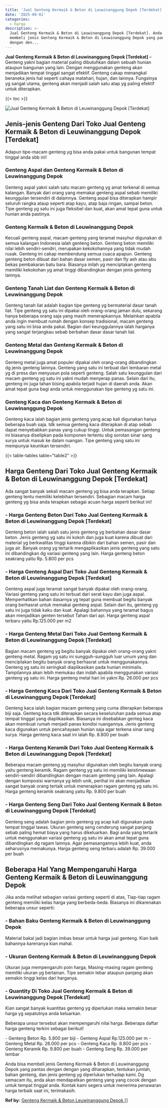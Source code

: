 ```yaml
---
title: 'Jual Genteng Kermaik & Beton di Leuwinanggung Depok [Terdekat]'
date: '2025-09-01'
categories:
  - harga
description: >-
  Jual Genteng Kermaik & Beton di Leuwinanggung Depok [Terdekat]. Anda bisa
  membeli jenis Genteng Kermaik & Beton di Leuwinanggung Depok yang pantas
  dengan den...
---
```


**Jual Genteng Kermaik & Beton di Leuwinanggung Depok \[Terdekat\]** – Genteng yakni bagian material paling dibutuhkan dalam sebuah hunian ataupun bangunan yang lain. Dengan menggunakan genteng akan menjadikan tempat tinggal sangat efektif. Genteng cakap menangkal beraneka jenis hal seperti cahaya matahari, hujan, dan lainnya. Fungsinya yg sangat utama, genteng akan menjadi salah satu atap yg paling efektif untuk diterapkan.

{{< toc >}}

![Jual Genteng Kermaik & Beton di Leuwinanggung Depok [Terdekat]](/images/genteng-minimalis-murah16.png)

## Jenis-jenis Genteng Dari Toko Jual Genteng Kermaik & Beton di Leuwinanggung Depok \[Terdekat\]

Adapun tipe-macam genteng yg bisa anda pakai untuk bangunan tempat tinggal anda sbb ini!

### Genteng Aspal dan Genteng Kermaik & Beton di Leuwinanggung Depok

Genteng aspal yakni salah satu macam genteng yg amat terkenal di semua kalangan. Banyak dari orang yang memakai genteng aspal sebab memiliki keunggulan tersendiri di dalamnya. Genteng aspal bisa diterapkan hampir seluruh rangka ataup seperti atap kayu, atap baja ringan, sampai beton. Tipe genteng yg satu ini juga fleksibel dan kuat, akan amat tepat guna untuk hunian anda pastinya.

### Genteng Kermaik & Beton di Leuwinanggung Depok

Kecuali genteng aspal, macam genteng yang teramat masyhur digunakan di semua kalangan Indonesia ialah genteng beton. Genteng beton memiliki nilai lebih sendiri-sendiri, merupakan kekokohannya yang tidak mudah rusak. Genteng ini cakap membendung semua cuaca apapun. Genteng genteng beton dibuat dari bahan dasar semen, pasir dan fly ash atau abu bekas pembakaran batu bara. Biasanya inilah yg menciptakan genteng memiliki kekokohan yg amat tinggi dibandingkan dengan jenis genteng lainnya.

### Genteng Tanah Liat dan Genteng Kermaik & Beton di Leuwinanggung Depok

Genteng tanah liat adalah bagian tipe genteng yg bermaterial dasar tanah liat. Tipe genteng yg satu ini dipakai oleh orang-orang jaman dulu, sekarang hanya beberapa orang saja yang masih menerapkannya. Melainkan apabila anda ingin membuat rumah dengan konsep tradisional, macam genteng yang satu ini bisa anda pakai. Bagian dari keunggulannya ialah harganya yang sangat terjangkau sebab berbahan dasar dasar tanah liat.

### Genteng Metal dan Genteng Kermaik & Beton di Leuwinanggung Depok

Genteng metal juga amat populer dipakai oleh orang-orang dibandingkan dg jenis genteng lainnya. Genteng yang satu ini terbuat dari lembaran metal yg di press dan menyusun pola seperti genteng. Salah satu keunggulan dari macam genteng yg satu ini yakni mudah menyerap panas. Selain dari itu, genteng ini juga tahan bising apabila terjadi hujan di daerah anda. Akan amat tepat guna bagi anda untuk menggunakan tipe genteng yg satu ini.

### Genteng Kaca dan Genteng Kermaik & Beton di Leuwinanggung Depok

Genteng kaca ialah bagian jenis genteng yang acap kali digunakan hanya beberapa buah saja. tdk semua genteng kaca diterapkan di atap sebab dapat menyebabkan panas yang cukup tinggi. Untuk pemasangan genteng ini biasanya diselipkan pada komponen tertentu sbg sorotan sinar sang surya untuk masuk ke dalam ruangan. Tipe genteng yang satu ini mempunyai keunikan tersendiri.

{{< table-tables table="table2" >}}

## Harga Genteng Dari Toko Jual Genteng Kermaik & Beton di Leuwinanggung Depok \[Terdekat\]

Ada sangat banyak sekali macam genteng yg bisa anda terapkan. Setiap genteng tentu memiliki kelebihan tersendiri. Sebagian macam harga genteng yg bisa anda terapkan sebagai acuan harga seperti berikut ini!

### \- Harga Genteng Beton Dari Toko Jual Genteng Kermaik & Beton di Leuwinanggung Depok \[Terdekat\]

Genteng beton ialah salah satu jenis genteng yg berbahan dasar dasar beton. Jenis genteng yg satu ini kokoh dan juga kuat karena dibuat dari material yg berkwalitas tinggi karena dibikin dari bahan semen, pasir dan juga air. Banyak orang yg tertarik mengaplikasikan jenis genteng yang satu ini dibandingkan dg variasi genteng yang lain. Harga genteng beton seakrang yaitu Rp. 5.800 per pcs

### \- Harga Genteng Aspal Dari Toko Jual Genteng Kermaik & Beton di Leuwinanggung Depok \[Terdekat\]

Genteng aspal juga teramat sangat banyak dipakai oleh orang-orang. Variasi genteng yang satu ini terbuat dari serat kayu dan juga aspal. Memperhatikan bahan dasarnya yg tepat guna membuat begitu banyak orang berhasrat untuk memakai genteng aspal. Selain dari itu, genteng yg satu ini juga tidak kaku dan kuat. Apalagi bahannya yang teramat bagus akan menjadikan genten tersebut Tahan dari api. Harga genteng aspal terbaru yaitu Rp.125.000 per m2

### \- Harga Genteng Metal Dari Toko Jual Genteng Kermaik & Beton di Leuwinanggung Depok \[Terdekat\]

Bagian macam genteng yg begitu banyak dipakai oleh orang-orang yakni genteng metal. Ragam yg satu ini sungguh-sungguh luar umum yang dan menciptakan begitu banyak orang berhasrat untuk menggunakannya. Genteng yg satu ini seringkali diaplikasikan pada hunian minimalis. Tampilannya akan lebih memukau dan indah apabila menggunakan variasi genteng yg satu ini. Harga genteng metal hari ini yakni Rp. 26.000 per pcs

### \- Harga Genteng Kaca Dari Toko Jual Genteng Kermaik & Beton di Leuwinanggung Depok \[Terdekat\]

Genteng kaca ialah bagian macam genteng yang cuma diterapkan beberapa biji saja. Genteng kaca tdk diterapkan secara keseluruhan pada semua atap tempat tinggal yang diaplikasikan. Biasanya ini disebabkan genteg kaca akan membuat rumah menjadi panas kondisi ruangannya. Jenis genteng kaca digunakan untuk pencahayaan hunian saja agar terkena sinar sang surya. Harga genteng kaca saat ini ialah Rp. 8.800 per buah

### \- Harga Genteng Keramik Dari Toko Jual Genteng Kermaik & Beton di Leuwinanggung Depok \[Terdekat\]

Beberapa macam genteng yg masyhur digunakan oleh begitu banyak orang yaitu genteng keramik. Ragam genteng yg satu ini memiliki keistimewaan sendiri-sendiri dibandingkan dengan macam genteng yang lain. Apalagi dengan komposisi warnanya yg lebih unik, perihal ini akan menjadikan sangat banyak orang tertaik untuk menerapkan ragam genteng yg satu ini. Harga genteng keramik seakrang yaitu Rp. 9.800 per buah

### \- Harga Genteng Seng Dari Toko Jual Genteng Kermaik & Beton di Leuwinanggung Depok \[Terdekat\]

Genteng seng adalah bagian jenis genteng yg acap kali digunakan pada tempat tinggal lawas. Ukuran genteng seng cenderung sangat panjang sebab paling hemat biaya yang harus dikeluarkan. Bagi anda yang tertarik untuk menggunakan variasi genteng yg satu ini akan amat tepat guna dibandingkan dg ragam lainnya. Agar pemasangannya lebih kuat, anda seharusnya memakunya. Harga genteng seng terbaru adalah Rp. 39.000 per buah

## Beberapa Hal Yang Mempengaruhi Harga Genteng Kermaik & Beton di Leuwinanggung Depok

Jika anda melihat sebagian variasi genteng seperti di atas, Tiap-tiap ragam genteng memiliki kelas harga yang berbeda-beda. Biasanya ini dikarenakan beberapa unsur seperti:

### \- Bahan Baku Genteng Kermaik & Beton di Leuwinanggung Depok

Material bakal jadi bagian imbas besar untuk harga jual genteng. Kian baik bahannya karenanya kian mahal.

### \- Ukuran Genteng Kermaik & Beton di Leuwinanggung Depok

Ukuran juga mempengaruhi poin harga, Masing-masing ragam genteng memiliki ukuran yg berlainan. Tipe semakin lebar ataupun panjang akan semakin tinggi kelas dari harganya.

### \- Quantity Di Toko Jual Genteng Kermaik & Beton di Leuwinanggung Depok \[Terdekat\]

Kian sangat banyak kuantitas genteng yg diperlukan maka semakin besar harga yg sepatutnya anda keluarkan.

Beberapa unsur tersebut akan mempengaruhi nilai harga. Beberapa daftar harga genteng terkini sebagai berikut!

\- Genteng Beton Rp. 5.800 per biji - Genteng Aspal Rp.125.000 per m - Genteng Metal Rp. 26.000 per pcs - Genteng Kaca Rp. 8.800 per pcs - Genteng Keramik Rp. 9.800 per buah - Genteng Seng Rp. 39.000 per lembar

Anda bisa membeli jenis Genteng Kermaik & Beton di Leuwinanggung Depok yang pantas dengan dengan yang diharapkan, tentukan jumlah, bahan genteng, dan jenis genteng yg diperlukan terhadap kami. Dg semacam itu, anda akan mendapatkan genteng yang yang cocok dengan untuk tempat tinggal anda. Kontak kami segera untuk menerima penawaran harga terbaik saat ini, terimakasih.

**Ref by:**  [Genteng Kermaik & Beton  Leuwinanggung Depok []](https://id.wikipedia.org/wiki/Genteng)
